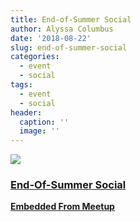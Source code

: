 ```yaml
---
title: End-of-Summer Social
author: Alyssa Columbus
date: '2018-08-22'
slug: end-of-summer-social
categories:
  - event
  - social
tags:
  - event
  - social
header:
  caption: ''
  image: ''
---
```


<div class="card"><a target="_blank" href="https://www.meetup.com/rladies-irvine/events/253008885/"><img onerror="this.style.display='none'" class="card-image" src="https://secure.meetupstatic.com/photos/event/a/7/7/f/600_473082879.jpeg"><div class="card-text"><h3>End-Of-Summer Social</h3><p class="signup"><b>Embedded From Meetup</b></p></div></a></div>